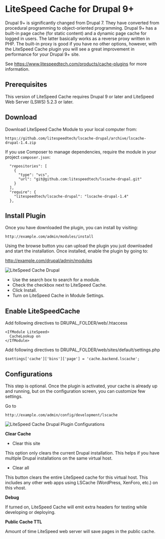 LiteSpeed Cache for Drupal 9+
============================

Drupal 9+ is significantly changed from Drupal 7. They have converted from procedural programming to object-oriented programming. Drupal 9+ has a built-in page cache (for static content) and a dynamic page cache for logged in users. The latter basically works as a reverse proxy written in PHP. The built-in proxy is good if you have no other options, however, with the LiteSpeed Cache plugin you will see a great improvement in performance for your Drupal 9+ site.

See https://www.litespeedtech.com/products/cache-plugins for more information.



Prerequisites
-------------
This version of LiteSpeed Cache requires Drupal 9 or later and LiteSpeed Web Server (LSWS) 5.2.3 or later.



Download
-------------
Download LiteSpeed Cache Module to your local computer from:

    https://github.com/litespeedtech/lscache-drupal/archive/lscache-drupal-1.4.zip

If you use Composer to manage dependencies, require the module in your project `composer.json`:

```
  "repositories": [
    {
      "type": "vcs",
      "url": "git@github.com:litespeedtech/lscache-drupal.git"
    }
  ],
  "require": {
    "litespeedtech/lscache-drupal": "lscache-drupal-1.4"
  },
```

Install Plugin
-------------
Once you have downloaded the plugin, you can install by visiting:

    http://example.com/admin/modules/install

Using the browse button you can upload the plugin you just downloaded and start the installation. Once installed, enable the plugin by going to:

http://example.com/drupal/admin/modules


![LiteSpeed Cache Drupal](https://www.litespeedtech.com/support/wiki/lib/exe/fetch.php/litespeed_wiki:cache:enable_lscache_drupal.png)

* Use the search box to search for a module.
* Check the checkbox next to LiteSpeed Cache.
* Click Install.
* Turn on LiteSpeed Cache in Module Settings.


Enable LiteSpeedCache
-------------
Add following directives to DRUPAL_FOLDER/web/.htaccess
```
<IfModule LiteSpeed>
  CacheLookup on
</IfModule>
```

Add following directives to DRUPAL_FOLDER/web/sites/default/settings.php
```
$settings['cache']['bins']['page'] = 'cache.backend.lscache';
```


Configurations
-------------

This step is optional. Once the plugin is activated, your cache is already up and running, but on the configuration screen, you can customize few settings.

Go to

    http://example.com/admin/config/development/lscache

![LiteSpeed Cache Drupal Plugin Configurations](https://www.litespeedtech.com/support/wiki/lib/exe/fetch.php/litespeed_wiki:cache:configure-lscache.png?cache=)

**Clear Cache**

* Clear this site

This option only clears the current Drupal installation. This helps if you have multiple Drupal installations on the same virtual host.

* Clear all

This button clears the entire LiteSpeed cache for this virtual host. This includes any other web apps using LSCache (WordPress, XenForo, etc.) on this vhost.

**Debug**

If turned on, LiteSpeed Cache will emit extra headers for testing while developing or deploying.

**Public Cache TTL**

Amount of time LiteSpeed web server will save pages in the public cache.
